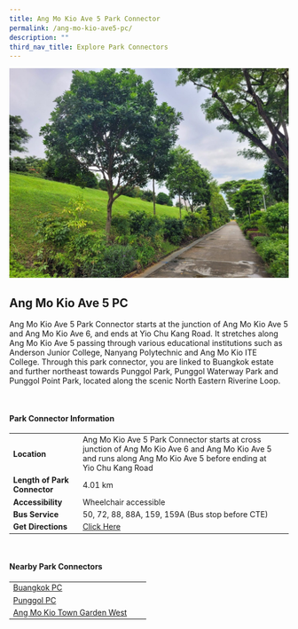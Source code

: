 ```yaml
---
title: Ang Mo Kio Ave 5 Park Connector
permalink: /ang-mo-kio-ave5-pc/
description: ""
third_nav_title: Explore Park Connectors
---
```

![](/images/punggolpc.jpg)

## Ang Mo Kio Ave 5 PC

Ang Mo Kio Ave 5 Park Connector starts at the junction of Ang Mo Kio Ave 5 and Ang Mo Kio Ave 6, and ends at Yio Chu Kang Road. It stretches along Ang Mo Kio Ave 5 passing through various educational institutions such as Anderson Junior College, Nanyang Polytechnic and Ang Mo Kio ITE College. Through this park connector, you are linked to Buangkok estate and further northeast towards Punggol Park, Punggol Waterway Park and Punggol Point Park, located along the scenic North Eastern Riverine Loop. 

<br>

#### Park Connector Information

|  |  |  |
| -------- | -------- | -------- |
| **Location** | Ang Mo Kio Ave 5 Park Connector starts at cross junction of Ang Mo Kio Ave 6 and Ang Mo Kio Ave 5 and runs along Ang Mo Kio Ave 5 before ending at Yio Chu Kang Road |  |
| **Length of Park Connector** | 4.01 km   |  |
| **Accessibility** | Wheelchair accessible | |
| **Bus Service** | 50, 72, 88, 88A, 159, 159A (Bus stop before CTE) | |
| **Get Directions** | [Click Here](https://www.onemap.gov.sg/main/v2/?lat=1.3791531014429996&amp;lng=103.87639730916995) | 

<br>

#### Nearby Park Connectors

|   |  |  |
| -------- | -------- | -------- |
|[Buangkok PC](https://www.nparks.gov.sg/gardens-parks-and-nature/park-connector-network/buangkok-pc)| | |
| [Punggol PC](https://www.nparks.gov.sg/gardens-parks-and-nature/park-connector-network/punggol-pc)| | |
| [Ang Mo Kio Town Garden West](https://www.nparks.gov.sg/gardens-parks-and-nature/park-connector-network/ang-mo-kio-town-garden-west)| | |